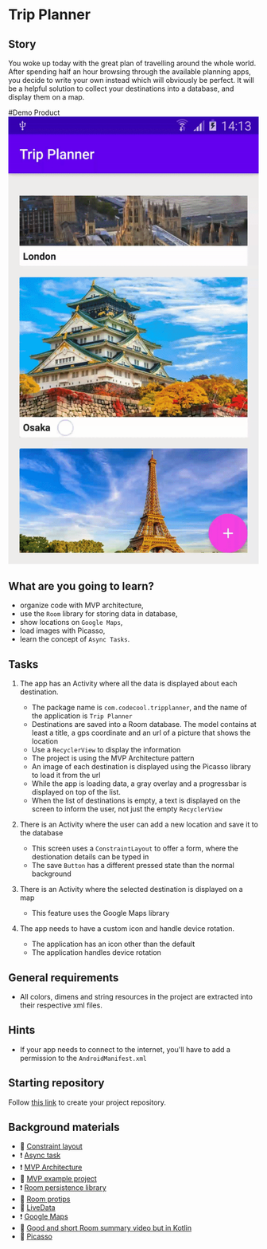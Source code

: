 # Trip Planner

## Story

You woke up today with the great plan of travelling around the whole world. After spending half an hour browsing through the available planning apps, you decide to write your own instead which will obviously be perfect. It will be a helpful solution to collect your destinations into a database, and display them on a map.

#Demo Product
![tripplanner.gif](tripplanner.gif)

## What are you going to learn?

- organize code with MVP architecture,
- use the `Room` library for storing data in database,
- show locations on `Google Maps`,
- load images with Picasso,
- learn the concept of `Async Tasks`.

## Tasks


1. The app has an Activity where all the data is displayed about each destination.

    - The package name is `com.codecool.tripplanner`, and the name of the application is `Trip Planner`
    - Destinations are saved into a Room database. The model contains at least a title, a gps coordinate and an url of a picture that shows the location
    - Use a `RecyclerView` to display the information
    - The project is using the MVP Architecture pattern
    - An image of each destination is displayed using the Picasso library to load it from the url
    - While the app is loading data, a gray overlay and a progressbar is displayed on top of the list.
    - When the list of destinations is empty, a text is displayed on the screen to inform the user, not just the empty `RecyclerView`

2. There is an Activity where the user can add a new location and save it to the database

    - This screen uses a `ConstraintLayout` to offer a form, where the destionation details can be typed in
    - The save `Button` has a different pressed state than the normal background

3. There is an Activity where the selected destination is displayed on a map

    - This feature uses the Google Maps library

4. The app needs to have a custom icon and handle device rotation.

    - The application has an icon other than the default
    - The application handles device rotation


## General requirements


 - All colors, dimens and string resources in the project are extracted into their respective xml files.

## Hints

- If your app needs to connect to the internet, you'll have to add a permission to the `AndroidManifest.xml`

## Starting repository

Follow [this link](https://journey.code.cool/v2/project/solo/blueprint/trip-planner/java) to create your project repository.

## Background materials

- :open_book: [Constraint layout](https://codelabs.developers.google.com/codelabs/constraint-layout)
- :exclamation: [Async task](https://codelabs.developers.google.com/codelabs/android-training-create-asynctask)
- :exclamation: [MVP Architecture](https://medium.com/upday-devs/android-architecture-patterns-part-2-model-view-presenter-8a6faaae14a5)
- :open_book: [MVP example project](https://github.com/MindorksOpenSource/android-mvp-architecture)
- :exclamation: [Room persistence library](https://codelabs.developers.google.com/codelabs/android-room-with-a-view)
- :open_book: [Room protips](https://medium.com/androiddevelopers/7-pro-tips-for-room-fbadea4bfbd1)
- :open_book: [LiveData](https://developer.android.com/topic/libraries/architecture/livedata#java)
- :exclamation: [Google Maps](https://developers.google.com/maps/documentation/android-sdk/utility)
- :open_book: [Good and short Room summary video but in Kotlin](https://www.youtube.com/watch?v=SKWh4ckvFPM)
- :open_book: [Picasso](https://square.github.io/picasso/)
